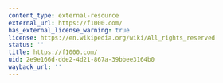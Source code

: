 ```yaml
---
content_type: external-resource
external_url: https://f1000.com/
has_external_license_warning: true
license: https://en.wikipedia.org/wiki/All_rights_reserved
status: ''
title: https://f1000.com/
uid: 2e9e166d-dde2-4d21-867a-39bbee3164b0
wayback_url: ''
---
```

